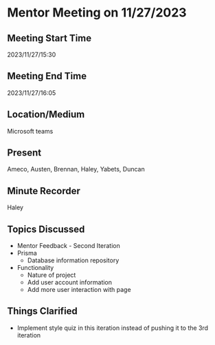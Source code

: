 # Mentor Meeting on 11/27/2023

## Meeting Start Time
2023/11/27/15:30

## Meeting End Time
2023/11/27/16:05

## Location/Medium
Microsoft teams

## Present
Ameco, Austen, Brennan, Haley, Yabets, Duncan

## Minute Recorder
Haley

## Topics Discussed
* Mentor Feedback - Second Iteration
* Prisma
  * Database information repository
* Functionality
  * Nature of project
  * Add user account information
  * Add more user interaction with page

## Things Clarified
* Implement style quiz in this iteration instead of pushing it to the 3rd iteration